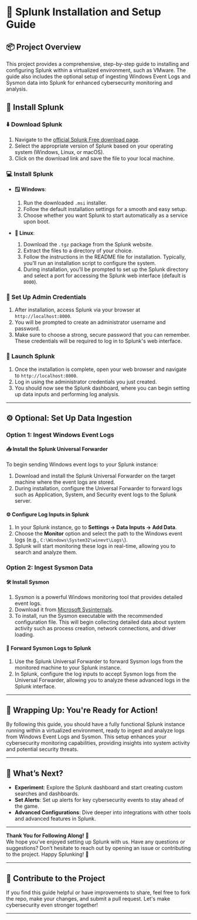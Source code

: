 # 🔧 Splunk Installation and Setup Guide

## 📦 Project Overview
This project provides a comprehensive, step-by-step guide to installing and configuring Splunk within a virtualized environment, such as VMware. The guide also includes the optional setup of ingesting Windows Event Logs and Sysmon data into Splunk for enhanced cybersecurity monitoring and analysis.

## 🧠 Install Splunk

### ⬇️ Download Splunk

1. Navigate to the [official Splunk Free download page](https://www.splunk.com/en_us/download.html).
2. Select the appropriate version of Splunk based on your operating system (Windows, Linux, or macOS).
3. Click on the download link and save the file to your local machine.

### 💻 Install Splunk

- **🪟 Windows**: 
  1. Run the downloaded `.msi` installer.
  2. Follow the default installation settings for a smooth and easy setup.
  3. Choose whether you want Splunk to start automatically as a service upon boot.

- **🐧 Linux**: 
  1. Download the `.tgz` package from the Splunk website.
  2. Extract the files to a directory of your choice.
  3. Follow the instructions in the README file for installation. Typically, you’ll run an installation script to configure the system.
  4. During installation, you’ll be prompted to set up the Splunk directory and select a port for accessing the Splunk web interface (default is `8000`).

### 🔐 Set Up Admin Credentials

1. After installation, access Splunk via your browser at `http://localhost:8000`.
2. You will be prompted to create an administrator username and password.
3. Make sure to choose a strong, secure password that you can remember. These credentials will be required to log in to Splunk's web interface.

### 🚀 Launch Splunk

1. Once the installation is complete, open your web browser and navigate to `http://localhost:8000`.
2. Log in using the administrator credentials you just created.
3. You should now see the Splunk dashboard, where you can begin setting up data inputs and performing log analysis.

---

## ⚙️ Optional: Set Up Data Ingestion
### Option 1: Ingest Windows Event Logs

#### 📥 Install the Splunk Universal Forwarder

To begin sending Windows event logs to your Splunk instance:

1. Download and install the Splunk Universal Forwarder on the target machine where the event logs are stored.
2. During installation, configure the Universal Forwarder to forward logs such as Application, System, and Security event logs to the Splunk server.

#### ⚙️ Configure Log Inputs in Splunk

1. In your Splunk instance, go to **Settings → Data Inputs → Add Data**.
2. Choose the **Monitor** option and select the path to the Windows event logs (e.g., `C:\Windows\System32\winevt\Logs\`).
3. Splunk will start monitoring these logs in real-time, allowing you to search and analyze them.

### Option 2: Ingest Sysmon Data

#### 🛠️ Install Sysmon

1. Sysmon is a powerful Windows monitoring tool that provides detailed event logs. 
2. Download it from [Microsoft Sysinternals](https://docs.microsoft.com/en-us/sysinternals/downloads/sysmon).
3. To install, run the Sysmon executable with the recommended configuration file. This will begin collecting detailed data about system activity such as process creation, network connections, and driver loading.

#### 🔄 Forward Sysmon Logs to Splunk

1. Use the Splunk Universal Forwarder to forward Sysmon logs from the monitored machine to your Splunk instance.
2. In Splunk, configure the log inputs to accept Sysmon logs from the Universal Forwarder, allowing you to analyze these advanced logs in the Splunk interface.

---

## 📝 **Wrapping Up: You're Ready for Action!**

By following this guide, you should have a fully functional Splunk instance running within a virtualized environment, ready to ingest and analyze logs from Windows Event Logs and Sysmon. This setup enhances your cybersecurity monitoring capabilities, providing insights into system activity and potential security threats.

---

## 🚀 **What’s Next?**

- **Experiment**: Explore the Splunk dashboard and start creating custom searches and dashboards.
- **Set Alerts**: Set up alerts for key cybersecurity events to stay ahead of the game.
- **Advanced Configurations**: Dive deeper into integrations with other tools and advanced features in Splunk.

---

**Thank You for Following Along!** 🌟  
We hope you’ve enjoyed setting up Splunk with us. Have any questions or suggestions? Don’t hesitate to reach out by opening an issue or contributing to the project. Happy Splunking! 🎉

---

## 🤝 **Contribute to the Project**

If you find this guide helpful or have improvements to share, feel free to fork the repo, make your changes, and submit a pull request. Let's make cybersecurity even stronger together!

---







